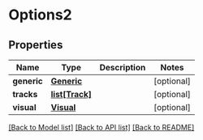 # Options2

## Properties
Name | Type | Description | Notes
------------ | ------------- | ------------- | -------------
**generic** | [**Generic**](Generic.md) |  | [optional] 
**tracks** | [**list[Track]**](Track.md) |  | [optional] 
**visual** | [**Visual**](Visual.md) |  | [optional] 

[[Back to Model list]](../README.md#documentation-for-models) [[Back to API list]](../README.md#documentation-for-api-endpoints) [[Back to README]](../README.md)

